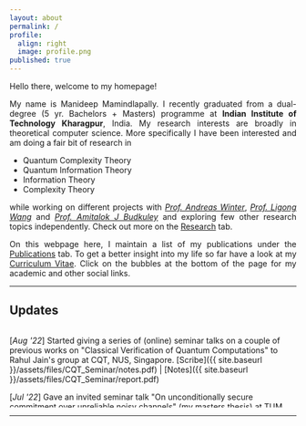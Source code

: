 ```yaml
---
layout: about
permalink: /
profile:
  align: right
  image: profile.png
published: true
---
```


<style>
  body {text-align: justify}
</style>
Hello there, welcome to my homepage!

My name is Manideep Mamindlapally. I recently graduated from a dual-degree (5 yr. Bachelors + Masters) programme at **Indian Institute of Technology Kharagpur**, India. My research interests are broadly in theoretical computer science. More specifically I have been interested and am doing a fair bit of research in
- Quantum Complexity Theory
- Quantum Information Theory
-	Information Theory
- Complexity Theory

while working on different projects with [_Prof. Andreas Winter_](https://www.icrea.cat/Web/ScientificStaff/andreas-winter-556), [_Prof. Ligong Wang_](https://perso-etis.ensea.fr/ligong.wang/) and [_Prof. Amitalok J Budkuley_](http://www.facweb.iitkgp.ac.in/~amitalok/index.html) and exploring few other research topics independently. Check out more on the [Research](research) tab. 

On this webpage here, I maintain a list of my publications under the [Publications](publications) tab. To get a better insight into my life so far have a look at my [Curriculum Vitae](CV). Click on the bubbles at the bottom of the page for my academic and other social links.

---

## Updates
<div class="updates" style="height: 10em; overflow-y: scroll; text-align: left">

[<i>Aug '22</i>] Started giving a series of (online) seminar talks on a couple of previous works on "Classical Verification of Quantum Computations" to Rahul Jain's group at CQT, NUS, Singapore. [Scribe]({{ site.baseurl }}/assets/files/CQT_Seminar/notes.pdf) | [Notes]({{ site.baseurl }}/assets/files/CQT_Seminar/report.pdf)<br/>

[<i>Jul '22</i>] Gave an invited seminar talk "On unconditionally secure commitment over unreliable noisy channels" (my masters thesis) at TUM, Germany. Many thanks to travel support from TUM and Andreas!<br/>

[<i>Jun '22</i>] Presented my work (with Andreas) "Singleton bounds for entanglement assisted classical quantum error correcting codes" at ISIT 2022 conference held at Helsinki, Finland. My first physical attendance at an international conference. Infact, my first international travel ever! Thanks to travel support from Andreas and ISIT.<br/>

[<i>Jun '22</i>] Joined as a reviewer for the IEEE Information Theory Workshop (ITW) 2022 conference. <br/>

[<i>Mar '22</i>] Joined as a reviewer for the Quantum Science and Technology journal by IOPscience. <br/>

[<i>Jan '22</i>] Won the best paper award in the Graduate Forum event at COMSNETS '22 conference. Very happy about it! Many thanks to my supervisor Amitalok and other collaborators Anuj and Pranav. It is my first physical attendance at an academic conference. Greatly honoured! <br/>

[<i>Dec '21</i>] Received the Nilanjan Ganguly Memorial Award for the best Bachelor Thesis in my cohort for session 2020-21. Very happy about it! Many thanks to my supervisor Amitalok and other collaborators Anuj, Pranav, and Manoj. <br/>

[<i>Dec '21</i>] Paper "On reverse elastic channels and the asymmetry of commitment capacity under channel elasticity" got accepted at JSAC 2021. This will be my first journal publication! Many thanks and congrats to co-authors! <br/>

[<i>Nov '21</i>] Paper "On Commitment over General Compound Channels" got accepted at COMSNETS 2022. Many thanks and congrats to co-authors! <br/>

[<i>Oct '21</i>] All done! This website is up and running now. Stay tuned here for updates. <br/>

[<i>Sep '21</i>] Paper "On the Commitment Capacity of Reverse Elastic Channels" got accepted at ITW 2021. Many thanks and congrats to co-authors! <br/>

[<i>Aug '21</i>] Presented on "Commitment Capacity under Cost Constraints" at ISIT 2021 conference(virtual). <br/>

[<i>Aug '21</i>] Presented a poster with Anuj on "Role of Costs in Commitment over Noisy Channels" at NASIT 2021 Workshop. Great experience! <br/>

[<i>May '21</i>] A paper on "Commitment over Compound Binary Symmetric Channels" got accepted for NCC 2021 conference. Many thanks and congrats to co-authors! <br/>

[<i>Apr '21</i>] My first research paper got accepted! Work on "Commitment Capacity under Cost Constraints" to be published at ISIT 2021 conference. Many thanks and congrats to Amitalok sir and other co-authors! <br/>
</div> 

---